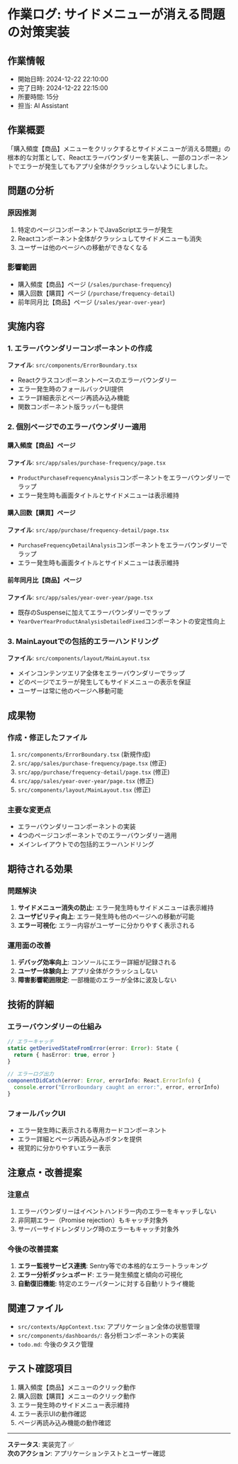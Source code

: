 # 作業ログ: サイドメニューが消える問題の対策実装

## 作業情報
- 開始日時: 2024-12-22 22:10:00
- 完了日時: 2024-12-22 22:15:00
- 所要時間: 15分
- 担当: AI Assistant

## 作業概要
「購入頻度【商品】メニューをクリックするとサイドメニューが消える問題」の根本的な対策として、Reactエラーバウンダリーを実装し、一部のコンポーネントでエラーが発生してもアプリ全体がクラッシュしないようにしました。

## 問題の分析
### 原因推測
1. 特定のページコンポーネントでJavaScriptエラーが発生
2. Reactコンポーネント全体がクラッシュしてサイドメニューも消失
3. ユーザーは他のページへの移動ができなくなる

### 影響範囲
- 購入頻度【商品】ページ (`/sales/purchase-frequency`)
- 購入回数【購買】ページ (`/purchase/frequency-detail`)  
- 前年同月比【商品】ページ (`/sales/year-over-year`)

## 実施内容
### 1. エラーバウンダリーコンポーネントの作成
**ファイル**: `src/components/ErrorBoundary.tsx`
- Reactクラスコンポーネントベースのエラーバウンダリー
- エラー発生時のフォールバックUI提供
- エラー詳細表示とページ再読み込み機能
- 関数コンポーネント版ラッパーも提供

### 2. 個別ページでのエラーバウンダリー適用
#### 購入頻度【商品】ページ
**ファイル**: `src/app/sales/purchase-frequency/page.tsx`
- `ProductPurchaseFrequencyAnalysis`コンポーネントをエラーバウンダリーでラップ
- エラー発生時も画面タイトルとサイドメニューは表示維持

#### 購入回数【購買】ページ  
**ファイル**: `src/app/purchase/frequency-detail/page.tsx`
- `PurchaseFrequencyDetailAnalysis`コンポーネントをエラーバウンダリーでラップ
- エラー発生時も画面タイトルとサイドメニューは表示維持

#### 前年同月比【商品】ページ
**ファイル**: `src/app/sales/year-over-year/page.tsx` 
- 既存のSuspenseに加えてエラーバウンダリーでラップ
- `YearOverYearProductAnalysisDetailedFixed`コンポーネントの安定性向上

### 3. MainLayoutでの包括的エラーハンドリング
**ファイル**: `src/components/layout/MainLayout.tsx`
- メインコンテンツエリア全体をエラーバウンダリーでラップ  
- どのページでエラーが発生してもサイドメニューの表示を保証
- ユーザーは常に他のページへ移動可能

## 成果物
### 作成・修正したファイル
1. `src/components/ErrorBoundary.tsx` (新規作成)
2. `src/app/sales/purchase-frequency/page.tsx` (修正)
3. `src/app/purchase/frequency-detail/page.tsx` (修正)
4. `src/app/sales/year-over-year/page.tsx` (修正)
5. `src/components/layout/MainLayout.tsx` (修正)

### 主要な変更点
- エラーバウンダリーコンポーネントの実装
- 4つのページコンポーネントでのエラーバウンダリー適用
- メインレイアウトでの包括的エラーハンドリング

## 期待される効果
### 問題解決
1. **サイドメニュー消失の防止**: エラー発生時もサイドメニューは表示維持
2. **ユーザビリティ向上**: エラー発生時も他のページへの移動が可能
3. **エラー可視化**: エラー内容がユーザーに分かりやすく表示される

### 運用面の改善
1. **デバッグ効率向上**: コンソールにエラー詳細が記録される
2. **ユーザー体験向上**: アプリ全体がクラッシュしない
3. **障害影響範囲限定**: 一部機能のエラーが全体に波及しない

## 技術的詳細
### エラーバウンダリーの仕組み
```typescript
// エラーキャッチ
static getDerivedStateFromError(error: Error): State {
  return { hasError: true, error }
}

// エラーログ出力
componentDidCatch(error: Error, errorInfo: React.ErrorInfo) {
  console.error("ErrorBoundary caught an error:", error, errorInfo)
}
```

### フォールバックUI
- エラー発生時に表示される専用カードコンポーネント
- エラー詳細とページ再読み込みボタンを提供
- 視覚的に分かりやすいエラー表示

## 注意点・改善提案
### 注意点
1. エラーバウンダリーはイベントハンドラー内のエラーをキャッチしない
2. 非同期エラー（Promise rejection）もキャッチ対象外
3. サーバーサイドレンダリング時のエラーもキャッチ対象外

### 今後の改善提案
1. **エラー監視サービス連携**: Sentry等での本格的なエラートラッキング
2. **エラー分析ダッシュボード**: エラー発生頻度と傾向の可視化
3. **自動復旧機能**: 特定のエラーパターンに対する自動リトライ機能

## 関連ファイル
- `src/contexts/AppContext.tsx`: アプリケーション全体の状態管理
- `src/components/dashboards/`: 各分析コンポーネントの実装
- `todo.md`: 今後のタスク管理

## テスト確認項目
1. 購入頻度【商品】メニューのクリック動作
2. 購入回数【購買】メニューのクリック動作  
3. エラー発生時のサイドメニュー表示維持
4. エラー表示UIの動作確認
5. ページ再読み込み機能の動作確認

---
**ステータス**: 実装完了 ✅  
**次のアクション**: アプリケーションテストとユーザー確認 